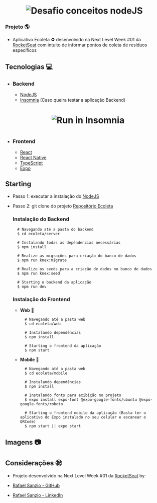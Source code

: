 <h1 align="center">
    <img alt="Desafio conceitos nodeJS" src="https://user-images.githubusercontent.com/44928849/83915245-3f9e1f80-a749-11ea-90f9-c6bc22750d32.png" />
	
### Projeto :earth_americas:
- Aplicativo Ecoleta :recycle:  desenvolvido na Next Level Week #01 da [RocketSeat](https://rocketseat.com.br/ "RocketSeat") com intuito de informar pontos de coleta de resíduos específicos
</h1>

## Tecnologias :computer:

- ### Backend
	- [NodeJS](https://nodejs.org/en/ "NodeJS")
	- [Insomnia](https://insomnia.rest/ "Insomnia") (Caso queira testar a aplicação Backend)  
	<h1 align="center">
		<img alt="Run in Insomnia" src="https://camo.githubusercontent.com/a47cc6a6b74e0edbba2a73d2f727eaf4ccd1d855/68747470733a2f2f696e736f6d6e69612e726573742f696d616765732f72756e2e737667" />
	<h1>

- ### Frontend
	- [React](https://pt-br.reactjs.org/ "React") 
	- [React Native](https://reactnative.dev/ "React Native")
	- [TypeScript](https://www.typescriptlang.org/ "TypeScript")
	- [Expo](https://expo.io/ "Expo")


## Starting 

- Passo 1: executar a instalação do [NodeJS](https://nodejs.org/en/ "NodeJS")
- Passo 2: git clone do projeto [Repositório Ecoleta](https://github.com/rafaelsanzio/Ecoleta.git "repositório ecoleta")

	 ### Instalação do Backend 
	 
		# Navegando até a pasta do backend 
		$ cd ecoleta/server 

		# Instalando todas as depêndencias necessárias
		$ npm install

		# Realize as migrações para criação do banco de dados
		$ npm run knex:migrate

		# Realize os seeds para a criação de dados no banco de dados
		$ npm run knex:seed

		# Starting o backend da aplicação
		$ npm run dev

	### Instalação do Frontend

    - <b>Web</b> :page_facing_up:
		    
		    # Navegando até a pasta web
		    $ cd ecoleta/web

		    # Instalando dependências
		    $ npm install
    
		    # Starting o frontend da aplicação
		    $ npm start
    - <b>Mobile</b>  :iphone:
		    
		    # Navegando até a pasta web
		    $ cd ecoleta/mobile

		    # Instalando dependências
		    $ npm install
    
		    # Instalando fonts para exibição no projeto
		    $ expo install expo-font @expo-google-fonts/ubuntu @expo-google-fonts/roboto

		    # Starting o frontend mobile da aplicação (Basta ter o aplicativo do Expo instalado no seu celular e escanear o QRCode)
		    $ npm start || expo start

## Imagens :camera:


## Considerações :congratulations:
- Projeto desenvolvido na Next Level Week #01 da [RocketSeat](https://rocketseat.com.br/ "RocketSeat")  by:

 - <i class="fa fa-github" aria-hidden="true"></i> [Rafael Sanzio - GitHub](https://github.com/rafaelsanzio "Rafael Sanzio")
 - <i class="fa fa-linkedin" aria-hidden="true"></i> [Rafael Sanzio - LinkedIn](https://www.linkedin.com/in/rafael-sanzio-012778143/ "Rafael Sanzio")
